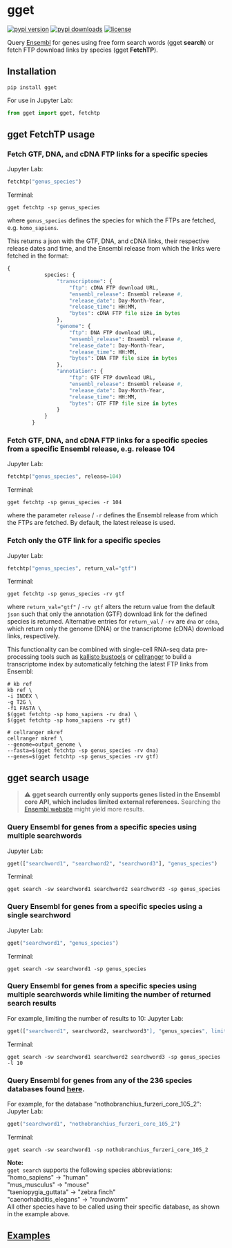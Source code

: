 # gget
[![pypi version](https://img.shields.io/pypi/v/gget)](https://pypi.org/project/gget/0.0.3/)
[![pypi downloads](https://img.shields.io/pypi/dm/gget)](https://pypi.org/project/gget/)
[![license](https://img.shields.io/pypi/l/gget)](LICENSE)

Query [Ensembl](https://www.ensembl.org/) for genes using free form search words (gget **search**) or fetch FTP download links by species (gget **FetchTP**).

## Installation
```
pip install gget
```

For use in Jupyter Lab:
```python
from gget import gget, fetchtp
```

## gget FetchTP usage

### Fetch GTF, DNA, and cDNA FTP links for a specific species

Jupyter Lab:
```python
fetchtp("genus_species")
```

Terminal:
```
gget fetchtp -sp genus_species
```
where `genus_species` defines the species for which the FTPs are fetched, e.g. `homo_sapiens`.

This returns a json with the GTF, DNA, and cDNA links, their respective release dates and time, and the Ensembl release from which the links were fetched in the format:
```python
{
            species: {
                "transcriptome": {
                    "ftp": cDNA FTP download URL,
                    "ensembl_release": Ensembl release #,
                    "release_date": Day-Month-Year,
                    "release_time": HH:MM,
                    "bytes": cDNA FTP file size in bytes
                },
                "genome": {
                    "ftp": DNA FTP download URL,
                    "ensembl_release": Ensembl release #,
                    "release_date": Day-Month-Year,
                    "release_time": HH:MM,
                    "bytes": DNA FTP file size in bytes
                },
                "annotation": {
                    "ftp": GTF FTP download URL,
                    "ensembl_release": Ensembl release #,
                    "release_date": Day-Month-Year,
                    "release_time": HH:MM,
                    "bytes": GTF FTP file size in bytes
                }
            }
        }
```

### Fetch GTF, DNA, and cDNA FTP links for a specific species from a specific Ensembl release, e.g. release 104

Jupyter Lab:
```python
fetchtp("genus_species", release=104)
```

Terminal:
```
gget fetchtp -sp genus_species -r 104
```
where the parameter `release` / `-r` defines the Ensembl release from which the FTPs are fetched. By default, the latest release is used.

### Fetch only the GTF link for a specific species 

Jupyter Lab:
```python
fetchtp("genus_species", return_val="gtf")
```

Terminal:
```
gget fetchtp -sp genus_species -rv gtf
```
where `return_val="gtf"` /  `-rv gtf` alters the return value from the default `json` such that only the annotation (GTF) download link for the defined species is returned. Alternative entries for `return_val` / `-rv` are `dna` or `cdna`, which return only the genome (DNA) or the transcriptome (cDNA) download links, respectively.

This functionality can be combined with single-cell RNA-seq data pre-processing tools such as [kallisto bustools](https://pachterlab.github.io/kallistobustools/kb_usage/kb_ref/) or [cellranger](https://support.10xgenomics.com/single-cell-gene-expression/software/pipelines/latest/advanced/references) to build a transcriptome index by automatically fetching the latest FTP links from Ensembl:
```
# kb ref
kb ref \
-i INDEX \
-g T2G \
-f1 FASTA \
$(gget fetchtp -sp homo_sapiens -rv dna) \
$(gget fetchtp -sp homo_sapiens -rv gtf)

# cellranger mkref
cellranger mkref \
--genome=output_genome \
--fasta=$(gget fetchtp -sp genus_species -rv dna)
--genes=$(gget fetchtp -sp genus_species -rv gtf)
```

## gget search usage
> :warning: **gget search currently only supports genes listed in the Ensembl core API, which includes limited external references.** Searching the [Ensembl website](https://uswest.ensembl.org/index.html) might yield more results.

### Query Ensembl for genes from a specific species using multiple searchwords
Jupyter Lab:
```python
gget(["searchword1", "searchword2", "searchword3"], "genus_species")
```

Terminal:
```
gget search -sw searchword1 searchword2 searchword3 -sp genus_species
```

### Query Ensembl for genes from a specific species using a single searchword
Jupyter Lab:
```python
gget("searchword1", "genus_species")
```

Terminal:
```
gget search -sw searchword1 -sp genus_species
```

### Query Ensembl for genes from a specific species using multiple searchwords while limiting the number of returned search results 
For example, limiting the number of results to 10:
Jupyter Lab:
```python
gget(["searchword1", searchword2, searchword3"], "genus_species", limit=10)
```

Terminal:
```
gget search -sw searchword1 searchword2 searchword3 -sp genus_species -l 10
```

### Query Ensembl for genes from any of the 236 species databases found [here](http://ftp.ensembl.org/pub/release-105/mysql/). 
For example, for the database "nothobranchius_furzeri_core_105_2": 
Jupyter Lab:
```python
gget("searchword1", "nothobranchius_furzeri_core_105_2")
```

Terminal:
```
gget search -sw searchword1 -sp nothobranchius_furzeri_core_105_2 
```

**Note:**  
`gget search` supports the following species abbreviations:  
"homo_sapiens" -> "human"  
"mus_musculus" -> "mouse"  
"taeniopygia_guttata" -> "zebra finch"  
"caenorhabditis_elegans" -> "roundworm"  
All other species have to be called using their specific database, as shown in the example above.

## [Examples](https://github.com/lauraluebbert/gget/tree/main/examples)

